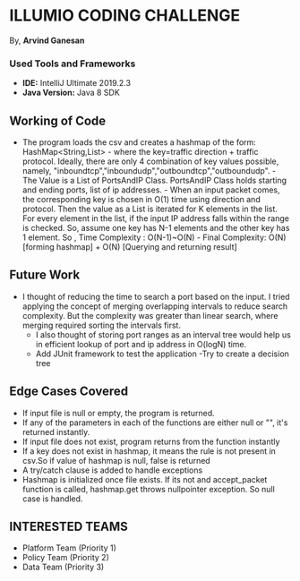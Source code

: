 # ILLUMIO CODING CHALLENGE

By,
**Arvind Ganesan**


  
### Used Tools and Frameworks
 - **IDE:** IntelliJ Ultimate 2019.2.3
 - **Java Version:** Java 8 SDK
   
## Working of Code
   - The program loads the csv and creates a hashmap of the form:                       HashMap<String,List<PortsAndIP>>
    - where the key=traffic direction + traffic protocol. Ideally, there are only 4 combination of key values possible, namely, "inboundtcp","inboundudp","outboundtcp","outboundudp". 
    - The Value is a List of PortsAndIP Class. PortsAndIP Class holds starting and ending ports, list of ip addresses.
    - When an input packet comes, the corresponding key is chosen in O(1) time using direction and protocol. Then the value as a List is iterated for K elements in the list. For every element in the list, if the input IP address falls within the range is checked. So, assume one key has N-1 elements and the other key has 1 element. So , Time Complexity : O(N-1)~O(N)
    - Final Complexity: O(N) [forming hashmap] + O(N) [Querying and returning result]



## Future Work
 - I thought of reducing the time to search a port based on the input. 
   I tried applying the concept of merging overlapping intervals to reduce search complexity. 
   But the complexity was greater than linear search, where merging required sorting the intervals first.
   -  I also thought of storing port ranges as an interval tree would help us in efficient lookup of port and ip address in O(logN) time.
   -  Add JUnit framework to test the application
   -Try to create a decision tree
    
## Edge Cases Covered
-   If input file is null or empty, the program is returned.
-   If any of the parameters in each of the functions are either null or "", it's returned instantly.
-   If input file does not exist, program returns from the function instantly
-   If a key does not exist in hashmap, it means the rule is not present in         csv.So if value of hashmap is null, false is returned
-   A try/catch clause is added to handle exceptions
-   Hashmap is initialized once file exists. If its not and accept_packet function is       called, hashmap.get throws nullpointer exception. So null case is handled.


## INTERESTED TEAMS
-   Platform Team (Priority 1) 
-   Policy Team (Priority 2)
-   Data Team (Priority 3)

    



